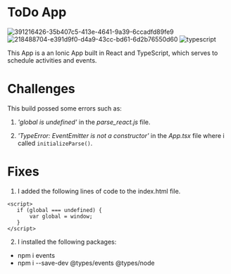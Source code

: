 # ToDo App
![391216426-35b407c5-413e-4641-9a39-6ccadfd89fe9](https://github.com/user-attachments/assets/ed6aa1d4-1fea-4b1a-a342-0017d581a0ea)
![218488704-e391d9f0-d4a9-43cc-bd61-6d2b76550d60](https://github.com/user-attachments/assets/5b9f34e5-cc3d-4758-999c-f4e46182f3b9)
![typescript](https://github.com/user-attachments/assets/dd18e2a5-e8a7-446f-856c-6a95baac6337)

This App is a an Ionic App built in React and TypeScript, which serves to schedule activities and events.


# Challenges
This build possed some errors such as:

 1. _'global is undefined'_ in the *parse_react.js* file.

 2.  _'TypeError: EventEmitter is not a constructor'_ in the *App.tsx* file where i called `initializeParse()`.
    
# Fixes 
 1. I added the following lines of code to the index.html file.

```
<script>
   if (global === undefined) {
       var global = window;
   }
</script>
```

 2. I installed the following packages:
   - npm i events    
   - npm i --save-dev @types/events @types/node

    


